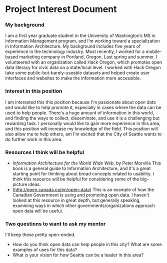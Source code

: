 Project Interest Document 
============

### My background
I am a first year graduate student in the University of Washington’s MS in Information Management program, and I’m working toward a specialization in Information Architecture. My background includes five years of experience in the technology industry. Most recently, I worked for a mobile-based marketing company in Portland, Oregon. Last spring and summer, I volunteered with an organization called Hack Oregon, which promotes open data literacy for civic data on a state/local level. I worked with Hack Oregon take some public-but-barely-useable datasets and helped create user interfaces and websites to make the information more accessible.

### Interest in this position 
I am interested this this position because I'm passionate about open data and would like to help promote it, especially in cases where the data can be used to help people. There's a huge amount of information in this world, and finding the ways to collect, disseminate, and use it is a challenging but rewarding task. I personally would like to gain more experience in this area, and this position will increase my knowledge of the field. This position will also allow me to help others, am I'm excited that the City of Seattle wants to do further work in this area.

### Resources I think will be helpful
  * _Information Architecture for the World Wide Web_, by Peter Morville 
  This book is a general guide to Information Architecture, and it's a great starting point for thinking about broad concepts related to usability. I think this resource will be helpful for considering some of the big-picture ideas. 
  * (http://open.canada.ca/en/open-data)
  This is an example of how the Canadian Government is using and promoting open data. I haven't looked at this resource in great depth, but generally speaking, examining ways in which other governments/organizations approach open data will be useful. 

### Two questions to want to ask my mentor
I'll keep these pretty open-ended. 
  * How do you think open data can help people in this city? What are some examples of uses for this data?
  * What is your vision for how Seattle can be a leader in this area?
